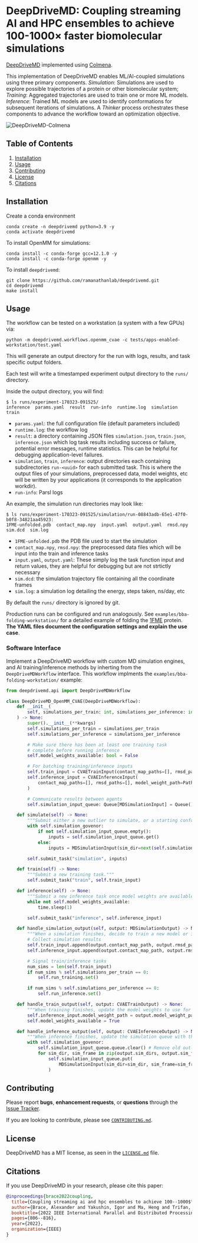 # DeepDriveMD: Coupling streaming AI and HPC ensembles to achieve 100-1000× faster biomolecular simulations
[DeepDriveMD](https://github.com/DeepDriveMD/DeepDriveMD-pipeline) implemented using [Colmena](https://colmena.readthedocs.io/en/latest/).

This implementation of DeepDriveMD enables ML/AI-coupled simulations using three primary components. _Simulation_: Simulations are used to explore possible trajectories of a protein or other biomolecular system; _Training_: Aggregated trajectories are used to train one or more ML models. _Inference_: Trained ML models are used to identify conformations for subsequent iterations of simulations. A _Thinker_ process orchestrates these components to advance the workflow toward an optimization objective.

![DeepDriveMD-Colmena](https://github.com/ramanathanlab/deepdrivemd/assets/38300604/60971c79-b2a5-43fc-b744-9f97beb2e297)

## Table of Contents
1. [Installation](#installation)
2. [Usage](#usage)
3. [Contributing](#contributing)
4. [License](#license)
5. [Citations](#citations)

## Installation

Create a conda environment
```console
conda create -n deepdrivemd python=3.9 -y
conda activate deepdrivemd
```

To install OpenMM for simulations:
```console
conda install -c conda-forge gcc=12.1.0 -y
conda install -c conda-forge openmm -y
```

To install `deepdrivemd`:
```console
git clone https://github.com/ramanathanlab/deepdrivemd.git
cd deepdrivemd
make install
```

## Usage

The workflow can be tested on a workstation (a system with a few GPUs) via:
```console
python -m deepdrivemd.workflows.openmm_cvae -c tests/apps-enabled-workstation/test.yaml
```
This will generate an output directory for the run with logs, results, and task specific output folders.

Each test will write a timestamped experiment output directory to the `runs/` directory.

Inside the output directory, you will find:
```console
$ ls runs/experiment-170323-091525/
inference  params.yaml  result  run-info  runtime.log  simulation  train
```
- `params.yaml`: the full configuration file (default parameters included)
- `runtime.log`: the workflow log
- `result`: a directory containing JSON files `simulation.json`, `train.json`, `inference.json` which log task results including success or failure, potential error messages, runtime statistics. This can be helpful for debugging application-level failures.
- `simulation`, `train`, `inference`: output directories each containing subdirectories `run-<uuid>` for each submitted task. This is where the output files of your simulations, preprocessed data, model weights, etc will be written by your applications (it corresponds to the application workdir).
- `run-info`: Parsl logs

An example, the simulation run directories may look like:
```console
$ ls runs/experiment-170323-091525/simulation/run-08843adb-65e1-47f0-b0f8-34821aa45923:
1FME-unfolded.pdb  contact_map.npy  input.yaml  output.yaml  rmsd.npy  sim.dcd  sim.log
```
- `1FME-unfolded.pdb` the PDB file used to start the simulation
- `contact_map.npy`, `rmsd.npy`: the preprocessed data files which will be input into the train and inference tasks
- `input.yaml`, `output.yaml`: These simply log the task function input and return values, they are helpful for debugging but are not strtictly necessary
- `sim.dcd`: the simulation trajectory file containing all the coordinate frames
- `sim.log`: a simulation log detailing the energy, steps taken, ns/day, etc

By default the `runs/` directory is ignored by git.

Production runs can be configured and run analogously. See `examples/bba-folding-workstation/` for a detailed example of folding the [1FME](https://www.rcsb.org/structure/1FME) protein. **The YAML files document the configuration settings and explain the use case**.

### Software Interface

Implement a DeepDriveMD workflow with custom MD simulation engines, and AI training/inference methods by inherting from the `DeepDriveMDWorkflow` interface. This workflow implments the `examples/bba-folding-workstation/` example:
```python
from deepdrivemd.api import DeepDriveMDWorkflow

class DeepDriveMD_OpenMM_CVAE(DeepDriveMDWorkflow):
    def __init__(
        self, simulations_per_train: int, simulations_per_inference: int, **kwargs: Any
    ) -> None:
        super().__init__(**kwargs)
        self.simulations_per_train = simulations_per_train
        self.simulations_per_inference = simulations_per_inference

        # Make sure there has been at least one training task 
        # complete before running inference
        self.model_weights_available: bool = False

        # For batching training/inference inputs
        self.train_input = CVAETrainInput(contact_map_paths=[], rmsd_paths=[])
        self.inference_input = CVAEInferenceInput(
            contact_map_paths=[], rmsd_paths=[], model_weight_path=Path()
        )

        # Communicate results between agents
        self.simulation_input_queue: Queue[MDSimulationInput] = Queue()

    def simulate(self) -> None:
        """Submit either a new outlier to simulate, or a starting conformer."""
        with self.simulation_govenor:
            if not self.simulation_input_queue.empty():
                inputs = self.simulation_input_queue.get()
            else:
                inputs = MDSimulationInput(sim_dir=next(self.simulation_input_dirs))

        self.submit_task("simulation", inputs)

    def train(self) -> None:
        """Submit a new training task."""
        self.submit_task("train", self.train_input)

    def inference(self) -> None:
        """Submit a new inference task once model weights are available."""
        while not self.model_weights_available:
            time.sleep(1)

        self.submit_task("inference", self.inference_input)

    def handle_simulation_output(self, output: MDSimulationOutput) -> None:
        """When a simulation finishes, decide to train a new model or infer outliers."""
        # Collect simulation results
        self.train_input.append(output.contact_map_path, output.rmsd_path)
        self.inference_input.append(output.contact_map_path, output.rmsd_path)

        # Signal train/inference tasks
        num_sims = len(self.train_input)
        if num_sims % self.simulations_per_train == 0:
            self.run_training.set()

        if num_sims % self.simulations_per_inference == 0:
            self.run_inference.set()

    def handle_train_output(self, output: CVAETrainOutput) -> None:
        """When training finishes, update the model weights to use for inference."""
        self.inference_input.model_weight_path = output.model_weight_path
        self.model_weights_available = True

    def handle_inference_output(self, output: CVAEInferenceOutput) -> None:
        """When inference finishes, update the simulation queue with the latest outliers."""
        with self.simulation_govenor:
            self.simulation_input_queue.queue.clear() # Remove old outliers
            for sim_dir, sim_frame in zip(output.sim_dirs, output.sim_frames):
                self.simulation_input_queue.put(
                    MDSimulationInput(sim_dir=sim_dir, sim_frame=sim_frame)
                )
```

## Contributing

Please report **bugs**, **enhancement requests**, or **questions** through the [Issue Tracker](https://github.com/ramanathanlab/deepdrivemd/issues).

If you are looking to contribute, please see [`CONTRIBUTING.md`](https://github.com/ramanathanlab/deepdrivemd/blob/main/CONTRIBUTING.md).

## License

DeepDriveMD has a MIT license, as seen in the [`LICENSE.md`](https://github.com/ramanathanlab/deepdrivemd/blob/main/LICENSE.md) file.

## Citations

If you use DeepDriveMD in your research, please cite this paper:

```bibtex
@inproceedings{brace2022coupling,
  title={Coupling streaming ai and hpc ensembles to achieve 100--1000$\times$ faster biomolecular simulations},
  author={Brace, Alexander and Yakushin, Igor and Ma, Heng and Trifan, Anda and Munson, Todd and Foster, Ian and Ramanathan, Arvind and Lee, Hyungro and Turilli, Matteo and Jha, Shantenu},
  booktitle={2022 IEEE International Parallel and Distributed Processing Symposium (IPDPS)},
  pages={806--816},
  year={2022},
  organization={IEEE}
}
```


